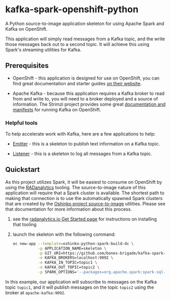 # kafka-spark-openshift-python

A Python source-to-image application skeleton for using Apache Spark and
Kafka on OpenShift.

This application will simply read messages from a Kafka topic, and
the write those messages back out to a second topic. It will achieve this
using Spark's streaming utilities for Kafka.

## Prerequisites

* OpenShift - this application is designed for use on OpenShift, you can find
  great documentation and starter guides
  [on their website](https://docs.openshift.org/latest/getting_started/index.html).

* Apache Kafka - because this application requires a Kafka broker to read from
  and write to, you will need to a broker deployed and a source of
  information. The Strimzi project provides some great
  [documentation and manifests](http://strimzi.io/) for running Kafka on
  OpenShift.

### Helpful tools

To help accelerate work with Kafka, here are a few applications to help:

* [Emitter](https://github.com/bones-brigade/kafka-openshift-python-emitter) -
  this is a skeleton to publish text information on a Kafka topic.

* [Listener](https://github.com/bones-brigade/kafka-openshift-python-listener) -
  this is a skeleton to log all messages from a Kafka topic.

## Quickstart

As this project utilizes Spark, it will be easiest to consume on OpenShift by
using the [RADanalytics](https://radanalytics.io) tooling. The source-to-image
nature of this application will require that a Spark cluster is available. The
shortest path to making that connection is to use the automatically spawned
Spark clusters that are created by the
[Oshinko project source-to-image](https://github.com/radanalyticsio/oshinko-s2i)
utilities. Please see that documentation for more information about this
process.

1. see the [radanalytics.io Get Started page](https://radanalytics.io/get-started)
   for instructions on installing that tooling

1. launch the skeleton with the following command:
   ```bash
   oc new-app --template=oshinko-python-spark-build-dc \
              -p APPLICATION_NAME=skeleton \
              -p GIT_URI=https://github.com/bones-brigade/kafka-spark-openshift-python \
              -e KAFKA_BROKERS=localhost:9092 \
              -e KAFKA_IN_TOPIC=topic1 \
              -e KAFKA_OUT_TOPIC=topic2 \
              -p SPARK_OPTIONS='--packages=org.apache.spark:spark-sql-kafka-0-10_2.11:2.3.0'
   ```

In this example, our application will subscribe to messages on the Kafka topic
`topic1`, and it will publish messages on the topic `topic2` using the broker
at `apache-kafka:9092`.
